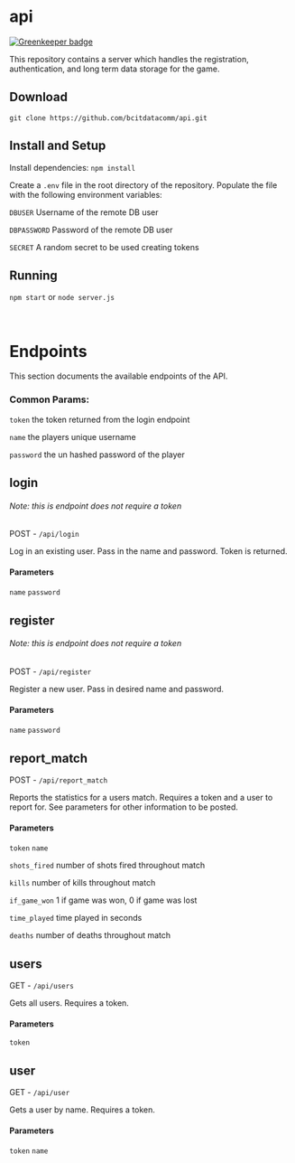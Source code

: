 # api

[![Greenkeeper badge](https://badges.greenkeeper.io/bcitdatacomm/api.svg)](https://greenkeeper.io/)

This repository contains a server which handles the registration, authentication, and long term data storage for the game. 

## Download
`git clone https://github.com/bcitdatacomm/api.git`

## Install and Setup
Install dependencies:
`npm install`

Create a `.env` file in the root directory of the repository. Populate the file with the following environment variables: 

`DBUSER` Username of the remote DB user

`DBPASSWORD` Password of the remote DB user

`SECRET` A random secret to be used creating tokens

## Running
`npm start` or `node server.js`

<br>

# Endpoints
This section documents the available endpoints of the API.

### Common Params:
`token` the token returned from the login endpoint

`name` the players unique username

`password` the un hashed password of the player




## login

###### Note: this is endpoint does not require a token

POST - `/api/login`

Log in an existing user. Pass in the name and password. Token is returned. 

#### Parameters
`name`
`password`


## register

###### Note: this is endpoint does not require a token

POST - `/api/register`

Register a new user. Pass in desired name and password.

#### Parameters
`name`
`password`


## report_match
POST - `/api/report_match`

Reports the statistics for a users match. Requires a token and a user to report for. See parameters for other information to be posted.

#### Parameters
`token`
`name`

`shots_fired` number of shots fired throughout match

`kills` number of kills throughout match

`if_game_won` 1 if game was won, 0 if game was lost

`time_played` time played in seconds

`deaths` number of deaths throughout match

## users
GET - `/api/users`

Gets all users. Requires a token.

#### Parameters
`token`

## user
GET - `/api/user`

Gets a user by name. Requires a token.

#### Parameters
`token`
`name`

